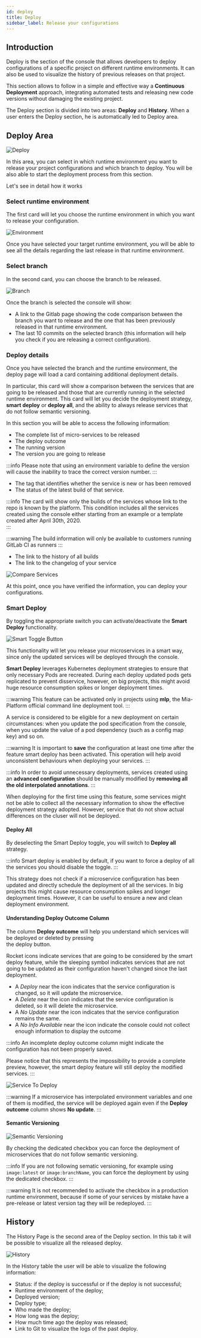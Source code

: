 ```yaml
---
id: deploy
title: Deploy
sidebar_label: Release your configurations
---
```

## Introduction  

Deploy is the section of the console that allows developers to deploy configurations of a specific project on different runtime environments. It can also be used to visualize the history of previous releases on that project.

This section allows to follow in a simple and effective way a **Continuous Deployment** approach, integrating automated tests and releasing new code versions without damaging the existing project.

The Deploy section is divided into two areas: **Deploy** and **History**.
When a user enters the Deploy section, he is automatically led to Deploy area.

## Deploy Area

![Deploy](img/Deploy.gif)

In this area, you can select in which runtime environment you want to release your project configurations and which branch to deploy.
You will be also able to start the deployment process from this section.

Let's see in detail how it works

### Select runtime environment  

The first card will let you choose the runtime environment in which you want to release your configuration. 

![Environment](img/deploy-select-env.png)

Once you have selected your target runtime environment, you will be able to see all the details regarding the last release in that runtime environment.

### Select branch  

In the second card, you can choose the branch to be released.

![Branch](img/deploy-select-branch.png)

Once the branch is selected the console will show:

* A link to the Gitlab page showing the code comparison between the branch you want to release and the one that has been previously released in that runtime environment.
* The last 10 commits on the selected branch (this information will help you check if you are releasing a correct configuration).


### Deploy details

Once you have selected the branch and the runtime environment, the deploy page will load a card containing additional deployment details.

In particular, this card will show a comparison between the services that are going to be released and those that are currently running in the selected runtime environment.
This card will let you decide the deployment strategy, **smart deploy** or **deploy all**, and the ability to always release services that do not follow semantic versioning.

In this section you will be able to access the following information:

* The complete list of micro-services to be released
* The deploy outcome 
* The running version
* The version you are going to release 

:::info
Please note that using an environment variable to define the version will cause the inability to trace the correct version number.
:::

* The tag that identifies whether the service is new or has been removed
* The status of the latest build of that service.

:::info
The card will show only the builds of the services whose link to the repo is known by the platform. This condition includes all the services created using the console either starting from an example or a template created after April 30th, 2020.  
:::

:::warning
The build information will only be available to customers running GitLab CI as runners
:::

* The link to the history of all builds
* The link to the changelog of your service

![Compare Services](img/compare-services.png)

At this point, once you have verified the information, you can deploy your configurations.

### Smart Deploy

By toggling the appropriate switch you can activate/deactivate the **Smart Deploy** functionality. 

![Smart Toggle Button](img/smart-toggle-button.png)

This functionality will let you release your microservices in a smart way, since only the updated services will be deployed through the console. 

**Smart Deploy** leverages Kubernetes deployment strategies to ensure that only necessary Pods are recreated. During each deploy updated pods gets replicated to prevent disservice, however, on big projects, this might avoid huge resource consumption spikes or longer deployment times.

:::warning
This feature can be activated only in projects using **mlp**, the Mia-Platform official command line deployment tool. 
:::

A service is considered to be eligible for a new deployment on certain circumstances: when you update the pod specification from the console, when you update the value of a pod dependency (such as a config map key) and so on. 

:::warning
It is important to **save** the configuration at least one time after the feature smart deploy has been activated. This operation will help avoid unconsistent behaviours when deploying your services. 
:::

:::info
In order to avoid unnecessary deployments, services created using an **advanced configuration** should be manually modified by **removing all the old interpolated annotations**.
:::

When deploying for the first time using this feature, some services might not be able to collect all the necessary information to show the effective deployment strategy adopted. However, service that do not show actual differences on the cluser will not be deployed.

#### Deploy All

By deselecting the Smart Deploy toggle, you will switch to **Deploy all** strategy.

:::info
Smart deploy is enabled by default, if you want to force a deploy of all the services you should disable the toggle.
:::

This strategy does not check if a microservice configuration has been updated and directly schedule the deployment of all the services. In big projects this might cause resource consumption spikes and longer deployment times. However, it can be useful to ensure a new and clean deployment environment.

#### Understanding Deploy Outcome Column

The column **Deploy outcome** will help you understand which services will be deployed or deleted by pressing  
the deploy button. 

Rocket icons indicate services that are going to be considered by the smart deploy feature, while the sleeping symbol indicates services that are not going to be updated as their configuration haven't changed since the last deployment.

* A _Deploy_ near the icon indicates that the service configuration is changed, so it will update the microservice.
* A _Delete_ near the icon indicates that the service configuration is deleted, so it will delete the microservice.
* A _No Update_ near the icon indicates that the service configuration remains the same.
* A _No Info Available_ near the icon indicate the console could not collect enough information to display the outcome 

:::info
An incomplete deploy outcome column might indicate the configuration has not been properly saved.  

Please notice that this represents the impossibility to provide a complete preview, however, the smart deploy feature will still deploy the modified services.
:::

![Service To Deploy](img/service-to-deploy-column.png)

:::warning
If a microservice has interpolated environment variables and one of them is modified, the service will be deployed again even if the **Deploy outcome** column shows **No update**.
:::

#### Semantic Versioning

![Semantic Versioning](img/smart-deploy-checkbox.png)

By checking the dedicated checkbox you can force the deployment of microservices that do not follow semantic versioning. 

:::info
If you are not following sematic versioning, for example using `image:latest` or `image:branchName`, you can force the deployment by using the dedicated checkbox.
:::

:::warning
It is not recommended to activate the checkbox in a production runtime environment, because if some of your services by mistake have a pre-release or latest version tag they will be redeployed.
::: 

## History

The History Page is the second area of the Deploy section. In this tab it will be possible to visualize all the released deploy.

![History](img/deploy-history.png)

In the History table the user will be able to visualize the following information:

* Status: if the deploy is successful or if the deploy is not successful;
* Runtime environment of the deploy;
* Deployed version;
* Deploy type;
* Who made the deploy;
* How long was the deploy;
* How much time ago the deploy was released;
* Link to Git to visualize the logs of the past deploy.
